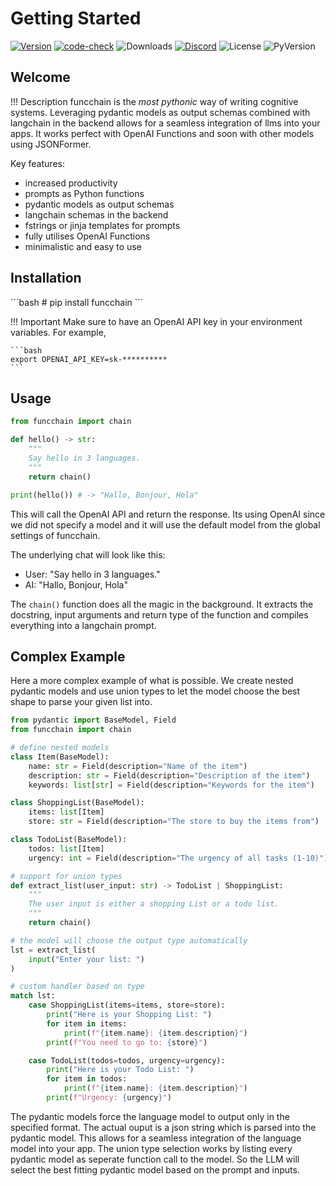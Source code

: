# Getting Started

[![Version](https://badge.fury.io/py/funcchain.svg)](https://badge.fury.io/py/funcchain)
[![code-check](https://github.com/shroominic/funcchain/actions/workflows/code-check.yml/badge.svg)](https://github.com/shroominic/funcchain/actions/workflows/code-check.yml)
![Downloads](https://img.shields.io/pypi/dm/funcchain)
[![Discord](https://img.shields.io/discord/1192334452110659664?label=discord)](https://discord.gg/TrwWWMXdtR)
![License](https://img.shields.io/pypi/l/funcchain)
![PyVersion](https://img.shields.io/pypi/pyversions/funcchain)

## Welcome

!!! Description
    funcchain is the *most pythonic* way of writing cognitive systems. Leveraging pydantic models as output schemas combined with langchain in the backend allows for a seamless integration of llms into your apps.
    It works perfect with OpenAI Functions and soon with other models using JSONFormer.

Key features:

- increased productivity
- prompts as Python functions
- pydantic models as output schemas
- langchain schemas in the backend
- fstrings or jinja templates for prompts
- fully utilises OpenAI Functions
- minimalistic and easy to use

## Installation

<div class="termy">
```bash
# pip install funcchain
```
</div>

!!! Important
    Make sure to have an OpenAI API key in your environment variables. For example,

    ```bash
    export OPENAI_API_KEY=sk-**********
    ```

## Usage

```python
from funcchain import chain

def hello() -> str:
    """
    Say hello in 3 languages.
    """
    return chain()

print(hello()) # -> "Hallo, Bonjour, Hola"
```

This will call the OpenAI API and return the response.
Its using OpenAI since we did not specify a model and it will use the default model from the global settings of funcchain.

The underlying chat will look like this:

- User: "Say hello in 3 languages."
- AI: "Hallo, Bonjour, Hola"

The `chain()` function does all the magic in the background. It extracts the docstring, input arguments and return type of the function and compiles everything into a langchain prompt.

## Complex Example

Here a more complex example of what is possible. We create nested pydantic models and use union types to let the model choose the best shape to parse your given list into.

```python
from pydantic import BaseModel, Field
from funcchain import chain

# define nested models
class Item(BaseModel):
    name: str = Field(description="Name of the item")
    description: str = Field(description="Description of the item")
    keywords: list[str] = Field(description="Keywords for the item")

class ShoppingList(BaseModel):
    items: list[Item]
    store: str = Field(description="The store to buy the items from")

class TodoList(BaseModel):
    todos: list[Item]
    urgency: int = Field(description="The urgency of all tasks (1-10)")

# support for union types
def extract_list(user_input: str) -> TodoList | ShoppingList:
    """
    The user input is either a shopping List or a todo list.
    """
    return chain()

# the model will choose the output type automatically
lst = extract_list(
    input("Enter your list: ")
)

# custom handler based on type
match lst:
    case ShoppingList(items=items, store=store):
        print("Here is your Shopping List: ")
        for item in items:
            print(f"{item.name}: {item.description}")
        print(f"You need to go to: {store}")

    case TodoList(todos=todos, urgency=urgency):
        print("Here is your Todo List: ")
        for item in todos:
            print(f"{item.name}: {item.description}")
        print(f"Urgency: {urgency}")
```

The pydantic models force the language model to output only in the specified format. The actual ouput is a json string which is parsed into the pydantic model. This allows for a seamless integration of the language model into your app.
The union type selection works by listing every pydantic model as seperate function call to the model. So the LLM will select the best fitting pydantic model based on the prompt and inputs.
